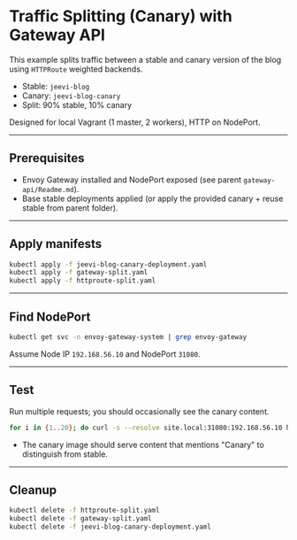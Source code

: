 # Traffic Splitting (Canary) with Gateway API

This example splits traffic between a stable and canary version of the blog using `HTTPRoute` weighted backends.

- Stable: `jeevi-blog`
- Canary: `jeevi-blog-canary`
- Split: 90% stable, 10% canary

Designed for local Vagrant (1 master, 2 workers), HTTP on NodePort.

---

## Prerequisites
- Envoy Gateway installed and NodePort exposed (see parent `gateway-api/Readme.md`).
- Base stable deployments applied (or apply the provided canary + reuse stable from parent folder).

---

## Apply manifests
```bash
kubectl apply -f jeevi-blog-canary-deployment.yaml
kubectl apply -f gateway-split.yaml
kubectl apply -f httproute-split.yaml
```

---

## Find NodePort
```bash
kubectl get svc -n envoy-gateway-system | grep envoy-gateway
```
Assume Node IP `192.168.56.10` and NodePort `31080`.

---

## Test
Run multiple requests; you should occasionally see the canary content.

```bash
for i in {1..20}; do curl -s --resolve site.local:31080:192.168.56.10 http://site.local:31080/blog/ | grep -E "Jeevi|Canary"; done
```

- The canary image should serve content that mentions "Canary" to distinguish from stable.

---

## Cleanup
```bash
kubectl delete -f httproute-split.yaml
kubectl delete -f gateway-split.yaml
kubectl delete -f jeevi-blog-canary-deployment.yaml
```
